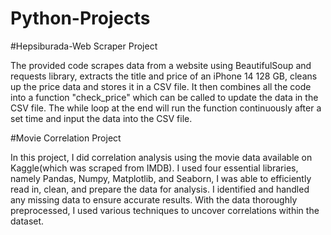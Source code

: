 # Python-Projects
 #Hepsiburada-Web Scraper Project
 
 The provided code scrapes data from a website using BeautifulSoup and requests library, extracts the title and price of an iPhone 14 128 GB, cleans up the price data and stores it in a CSV file. It then combines all the code into a function "check_price" which can be called to update the data in the CSV file. The while loop at the end will run the function continuously after a set time and input the data into the CSV file.
 
 #Movie Correlation Project
 
 In this project, I did correlation analysis using the movie data available on Kaggle(which was scraped from IMDB). I used four essential libraries, namely Pandas, Numpy, Matplotlib, and Seaborn, I was able to efficiently read in, clean, and prepare the data for analysis. I identified and handled any missing data to ensure accurate results. With the data thoroughly preprocessed, I used various techniques to uncover correlations within the dataset.
